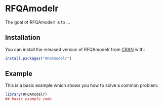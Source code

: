 # RFQAmodelr

<!-- badges: start -->
<!-- badges: end -->

The goal of RFQAmodelr is to ...

## Installation

You can install the released version of RFQAmodelr from [CRAN](https://CRAN.R-project.org) with:

``` r
install.packages("RFQAmodelr")
```

## Example

This is a basic example which shows you how to solve a common problem:

``` r
library(RFQAmodelr)
## basic example code
```

